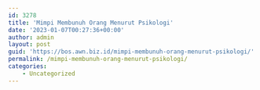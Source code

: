 ```yaml
---
id: 3278
title: 'Mimpi Membunuh Orang Menurut Psikologi'
date: '2023-01-07T00:27:36+00:00'
author: admin
layout: post
guid: 'https://bos.awn.biz.id/mimpi-membunuh-orang-menurut-psikologi/'
permalink: /mimpi-membunuh-orang-menurut-psikologi/
categories:
    - Uncategorized
---
```


